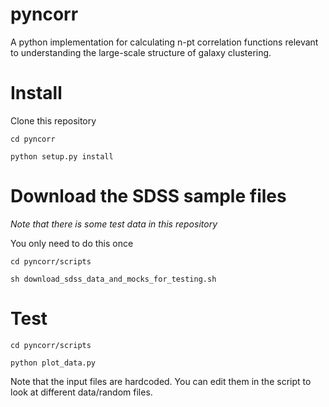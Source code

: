 # pyncorr
A python implementation for calculating n-pt correlation functions relevant to understanding the large-scale structure of galaxy clustering. 


# Install

Clone this repository

```
cd pyncorr

python setup.py install
```

# Download the SDSS sample files
*Note that there is some test data in this repository*

You only need to do this once

```
cd pyncorr/scripts

sh download_sdss_data_and_mocks_for_testing.sh
```

# Test

```
cd pyncorr/scripts

python plot_data.py
```

Note that the input files are hardcoded. You can edit them in the script to look 
at different data/random files. 
